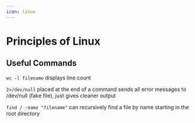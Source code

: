 ```yaml
---
icon: linux
---
```


# Principles of Linux

## Useful Commands

`wc -l filename` displays line count

`2>/dev/null` placed at the end of a command sends all error messages to /dev/null (fake file), just gives cleaner output

`find / -name "filename"` can recursively find a file by name starting in the root directory
